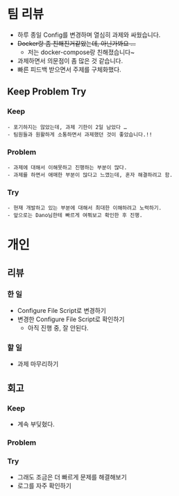 # 팀 리뷰

- 하루 종일 Config를 변경하며 열심히 과제와 싸웠습니다.
- ~~Docker랑 좀 친해진거같았는데, 아닌가봐요 …~~
  - 저는 docker-compose랑 친해졌습니다~
- 과제하면서 의문점이 좀 많은 것 같습니다.
- 빠른 피드백 받으면서 주제를 구체화했다.

## Keep Problem Try

### Keep

    - 포기하지는 않았는데, 과제 기한이 2일 남았다 …
    - 팀원들과 원활하게 소통하면서 과제했던 것이 좋았습니다.!!

### Problem

    - 과제에 대해서 이해못하고 진행하는 부분이 많다.
    - 과제를 하면서 애매한 부분이 많다고 느꼈는데, 혼자 해결하려고 함.

### Try

    - 현재 개발하고 있는 부분에 대해서 최대한 이해하려고 노력하기.
    - 앞으로는 Dano님한테 빠르게 여쭤보고 확인한 후 진행.

# 개인

## 리뷰

### 한 일

- Configure File Script로 변경하기
- 변경한 Configure File Script로 확인하기
  - 아직 진행 중, 잘 안된다.

### 할 일

- 과제 마무리하기

## 회고

### Keep

- 계속 부딪혔다.

### Problem

### Try

- 그래도 조금은 더 빠르게 문제를 해결해보기
- 로그를 자주 확인하기
